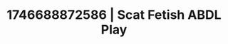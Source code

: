 ---
categories:
- Immersive erotica
- AI-generated
- Self-pleasure
- Virtual lover intimacy
- Tattooed beauties
- Smudged makeup
- ASMR
- Cosplay
image: /assets/images/1746688872586.jpg
layout: post
seo:
  description: Featured content with sensual ABDL Play, Scat Fetish. HD images available.
  keywords: ABDL Play, Scat Fetish
  og_image: /assets/images/1746688872586.jpg
  schema_type: VisualArtwork
tags:
- ABDL Play
- Scat Fetish
- '#1746688872586'
title: 1746688872586 | Scat Fetish ABDL Play
---